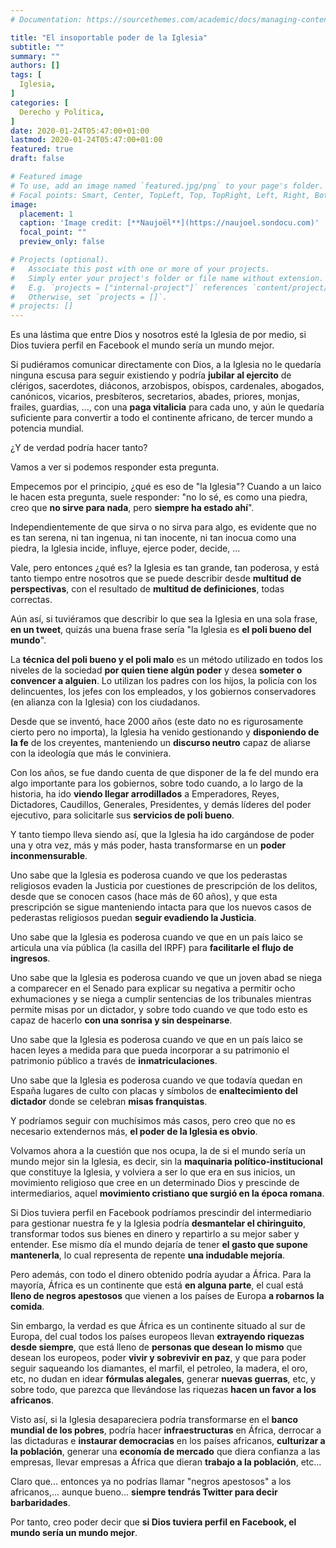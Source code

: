 ```yaml
---
# Documentation: https://sourcethemes.com/academic/docs/managing-content/

title: "El insoportable poder de la Iglesia"
subtitle: ""
summary: ""
authors: []
tags: [
  Iglesia,
]
categories: [
  Derecho y Política,
]
date: 2020-01-24T05:47:00+01:00
lastmod: 2020-01-24T05:47:00+01:00
featured: true
draft: false

# Featured image
# To use, add an image named `featured.jpg/png` to your page's folder.
# Focal points: Smart, Center, TopLeft, Top, TopRight, Left, Right, BottomLeft, Bottom, BottomRight.
image:
  placement: 1
  caption: 'Image credit: [**Naujoël**](https://naujoel.sondocu.com)'
  focal_point: ""
  preview_only: false

# Projects (optional).
#   Associate this post with one or more of your projects.
#   Simply enter your project's folder or file name without extension.
#   E.g. `projects = ["internal-project"]` references `content/project/deep-learning/index.md`.
#   Otherwise, set `projects = []`.
# projects: []
---
```


Es una lástima que entre Dios y nosotros esté la Iglesia de por medio, si Dios tuviera perfil en Facebook el mundo sería un mundo mejor.

Si pudiéramos comunicar directamente con Dios, a la Iglesia no le quedaría ninguna escusa para seguir existiendo y podría **jubilar al ejercito** de clérigos, sacerdotes, diáconos, arzobispos, obispos, cardenales, abogados, canónicos, vicarios, presbíteros, secretarios, abades, priores, monjas, frailes, guardias, ..., con una **paga vitalicia** para cada uno, y aún le quedaría suficiente para convertir a todo el continente africano, de tercer mundo a potencia mundial.

¿Y de verdad podría hacer tanto?

Vamos a ver si podemos responder esta pregunta.

Empecemos por el principio, ¿qué es eso de "la Iglesia"? Cuando a un laico le hacen esta pregunta, suele responder: "no lo sé, es como una piedra, creo que **no sirve para nada**, pero **siempre ha estado ahí**".

Independientemente de que sirva o no sirva para algo, es evidente que no es tan serena, ni tan ingenua, ni tan inocente, ni tan inocua como una piedra, la Iglesia incide, influye, ejerce poder, decide, ...

Vale, pero entonces ¿qué es? la Iglesia es tan grande, tan poderosa, y está tanto tiempo entre nosotros que se puede describir desde **multitud de perspectivas**, con el resultado de **multitud de definiciones**, todas correctas.

Aún así, si tuviéramos que describir lo que sea la Iglesia en una sola frase, **en un tweet**, quizás una buena frase sería "la Iglesia es **el poli bueno del mundo**".

La **técnica del poli bueno y el poli malo** es un método utilizado en todos los niveles de la sociedad **por quien tiene algún poder** y desea **someter o convencer a alguien**. Lo utilizan los padres con los hijos, la policía con los delincuentes, los jefes con los empleados, y los gobiernos conservadores (en alianza con la Iglesia) con los ciudadanos.

Desde que se inventó, hace 2000 años (este dato no es rigurosamente cierto pero no importa), la Iglesia ha venido gestionando y **disponiendo de la fe** de los creyentes, manteniendo un **discurso neutro** capaz de aliarse con la ideología que más le conviniera.

Con los años, se fue dando cuenta de que disponer de la fe del mundo era algo importante para los gobiernos, sobre todo cuando, a lo largo de la historia, ha ido **viendo llegar arrodillados** a Emperadores, Reyes, Dictadores, Caudillos, Generales, Presidentes, y demás líderes del poder ejecutivo, para solicitarle sus **servicios de poli bueno**.

Y tanto tiempo lleva siendo así, que la Iglesia ha ido cargándose de poder una y otra vez, más y más poder, hasta transformarse en un **poder inconmensurable**.

Uno sabe que la Iglesia es poderosa cuando ve que los pederastas religiosos evaden la Justicia por cuestiones de prescripción de los delitos, desde que se conocen casos (hace más de 60 años), y que esta prescripción se sigue manteniendo intacta para que los nuevos casos de pederastas religiosos puedan **seguir evadiendo la Justicia**.

Uno sabe que la Iglesia es poderosa cuando ve que en un país laico se articula una vía pública (la casilla del IRPF) para **facilitarle el flujo de ingresos**.

Uno sabe que la Iglesia es poderosa cuando ve que un joven abad se niega a comparecer en el Senado para explicar su negativa a permitir ocho exhumaciones y se niega a cumplir sentencias de los tribunales mientras permite misas por un dictador, y sobre todo cuando ve que todo esto es capaz de hacerlo **con una sonrisa y sin despeinarse**.

Uno sabe que la Iglesia es poderosa cuando ve que en un país laico se hacen leyes a medida para que pueda incorporar a su patrimonio el patrimonio público a través de **inmatriculaciones**.

Uno sabe que la Iglesia es poderosa cuando ve que todavía quedan en España lugares de culto con placas y símbolos de **enaltecimiento del dictador** donde se celebran **misas franquistas**.

Y podríamos seguir con muchísimos más casos, pero creo que no es necesario extendernos más, **el poder de la Iglesia es obvio**.

Volvamos ahora a la cuestión que nos ocupa, la de si el mundo sería un mundo mejor sin la Iglesia, es decir, sin la **maquinaria político-institucional** que constituye la Iglesia, y volviera a ser lo que era en sus inicios, un movimiento religioso que cree en un determinado Dios y prescinde de intermediarios, aquel **movimiento cristiano que surgió en la época romana**.

Si Dios tuviera perfil en Facebook podríamos prescindir del intermediario para gestionar nuestra fe y la Iglesia podría **desmantelar el chiringuito**, transformar todos sus bienes en dinero y repartirlo a su mejor saber y entender. Ese mismo día el mundo dejaría de tener **el gasto que supone mantenerla**, lo cual representa de repente **una indudable mejoría**.

Pero además, con todo el dinero obtenido podría ayudar a África. Para la mayoría, África es un continente que está **en alguna parte**, el cual está **lleno de negros apestosos** que vienen a los países de Europa **a robarnos la comida**.

Sin embargo, la verdad es que África es un continente situado al sur de Europa, del cual todos los países europeos llevan **extrayendo riquezas desde siempre**, que está lleno de **personas que desean lo mismo** que desean los europeos, poder **vivir y sobrevivir en paz**, y que para poder seguir saqueando los diamantes, el marfil, el petroleo, la madera, el oro, etc, no dudan en idear **fórmulas alegales**, generar **nuevas guerras**, etc, y sobre todo, que parezca que llevándose las riquezas **hacen un favor a los africanos**.

Visto así, si la Iglesia desapareciera podría transformarse en el **banco mundial de los pobres**, podría hacer **infraestructuras** en África, derrocar a las dictaduras e **instaurar democracias** en los países africanos, **culturizar a la población**, generar una **economía de mercado** que diera confianza a las empresas, llevar empresas a África que dieran **trabajo a la población**, etc...

Claro que... entonces ya no podrías llamar "negros apestosos" a los africanos,... aunque bueno... **siempre tendrás Twitter para decir barbaridades**.

Por tanto, creo poder decir que **si Dios tuviera perfil en Facebook, el mundo sería un mundo mejor**.
